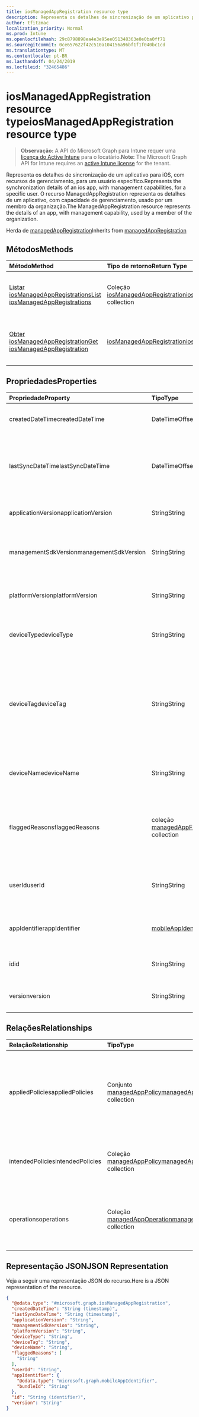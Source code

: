 ```yaml
---
title: iosManagedAppRegistration resource type
description: Representa os detalhes de sincronização de um aplicativo para iOS, com recursos de gerenciamento, para um usuário específico. O recurso ManagedAppRegistration representa os detalhes de um aplicativo, com capacidade de gerenciamento, usado por um membro da organização.
author: tfitzmac
localization_priority: Normal
ms.prod: Intune
ms.openlocfilehash: 29c8798898ea4e3e95ee051348363e0e0ba0ff71
ms.sourcegitcommit: 0ce657622f42c510a104156a96bf1f1f040bc1cd
ms.translationtype: MT
ms.contentlocale: pt-BR
ms.lasthandoff: 04/24/2019
ms.locfileid: "32465486"
---
```

# <a name="iosmanagedappregistration-resource-type"></a><span data-ttu-id="8fc53-104">iosManagedAppRegistration resource type</span><span class="sxs-lookup"><span data-stu-id="8fc53-104">iosManagedAppRegistration resource type</span></span>

> <span data-ttu-id="8fc53-105">**Observação:** A API do Microsoft Graph para Intune requer uma [licença do Active Intune](https://go.microsoft.com/fwlink/?linkid=839381) para o locatário.</span><span class="sxs-lookup"><span data-stu-id="8fc53-105">**Note:** The Microsoft Graph API for Intune requires an [active Intune license](https://go.microsoft.com/fwlink/?linkid=839381) for the tenant.</span></span>

<span data-ttu-id="8fc53-106">Representa os detalhes de sincronização de um aplicativo para iOS, com recursos de gerenciamento, para um usuário específico.</span><span class="sxs-lookup"><span data-stu-id="8fc53-106">Represents the synchronization details of an ios app, with management capabilities, for a specific user.</span></span>
<span data-ttu-id="8fc53-107">O recurso ManagedAppRegistration representa os detalhes de um aplicativo, com capacidade de gerenciamento, usado por um membro da organização.</span><span class="sxs-lookup"><span data-stu-id="8fc53-107">The ManagedAppRegistration resource represents the details of an app, with management capability, used by a member of the organization.</span></span>


<span data-ttu-id="8fc53-108">Herda de [managedAppRegistration](../resources/intune-mam-managedappregistration.md)</span><span class="sxs-lookup"><span data-stu-id="8fc53-108">Inherits from [managedAppRegistration](../resources/intune-mam-managedappregistration.md)</span></span>

## <a name="methods"></a><span data-ttu-id="8fc53-109">Métodos</span><span class="sxs-lookup"><span data-stu-id="8fc53-109">Methods</span></span>
|<span data-ttu-id="8fc53-110">Método</span><span class="sxs-lookup"><span data-stu-id="8fc53-110">Method</span></span>|<span data-ttu-id="8fc53-111">Tipo de retorno</span><span class="sxs-lookup"><span data-stu-id="8fc53-111">Return Type</span></span>|<span data-ttu-id="8fc53-112">Descrição</span><span class="sxs-lookup"><span data-stu-id="8fc53-112">Description</span></span>|
|:---|:---|:---|
|[<span data-ttu-id="8fc53-113">Listar iosManagedAppRegistrations</span><span class="sxs-lookup"><span data-stu-id="8fc53-113">List iosManagedAppRegistrations</span></span>](../api/intune-mam-iosmanagedappregistration-list.md)|<span data-ttu-id="8fc53-114">Coleção [iosManagedAppRegistration](../resources/intune-mam-iosmanagedappregistration.md)</span><span class="sxs-lookup"><span data-stu-id="8fc53-114">[iosManagedAppRegistration](../resources/intune-mam-iosmanagedappregistration.md) collection</span></span>|<span data-ttu-id="8fc53-115">Lista propriedades e relações dos objetos [iosManagedAppRegistration](../resources/intune-mam-iosmanagedappregistration.md).</span><span class="sxs-lookup"><span data-stu-id="8fc53-115">List properties and relationships of the [iosManagedAppRegistration](../resources/intune-mam-iosmanagedappregistration.md) objects.</span></span>|
|[<span data-ttu-id="8fc53-116">Obter iosManagedAppRegistration</span><span class="sxs-lookup"><span data-stu-id="8fc53-116">Get iosManagedAppRegistration</span></span>](../api/intune-mam-iosmanagedappregistration-get.md)|[<span data-ttu-id="8fc53-117">iosManagedAppRegistration</span><span class="sxs-lookup"><span data-stu-id="8fc53-117">iosManagedAppRegistration</span></span>](../resources/intune-mam-iosmanagedappregistration.md)|<span data-ttu-id="8fc53-118">Ler propriedades e relações do objeto [iosManagedAppRegistration](../resources/intune-mam-iosmanagedappregistration.md).</span><span class="sxs-lookup"><span data-stu-id="8fc53-118">Read properties and relationships of the [iosManagedAppRegistration](../resources/intune-mam-iosmanagedappregistration.md) object.</span></span>|

## <a name="properties"></a><span data-ttu-id="8fc53-119">Propriedades</span><span class="sxs-lookup"><span data-stu-id="8fc53-119">Properties</span></span>
|<span data-ttu-id="8fc53-120">Propriedade</span><span class="sxs-lookup"><span data-stu-id="8fc53-120">Property</span></span>|<span data-ttu-id="8fc53-121">Tipo</span><span class="sxs-lookup"><span data-stu-id="8fc53-121">Type</span></span>|<span data-ttu-id="8fc53-122">Descrição</span><span class="sxs-lookup"><span data-stu-id="8fc53-122">Description</span></span>|
|:---|:---|:---|
|<span data-ttu-id="8fc53-123">createdDateTime</span><span class="sxs-lookup"><span data-stu-id="8fc53-123">createdDateTime</span></span>|<span data-ttu-id="8fc53-124">DateTimeOffset</span><span class="sxs-lookup"><span data-stu-id="8fc53-124">DateTimeOffset</span></span>|<span data-ttu-id="8fc53-125">Data e hora de criação. Herdada de [managedAppRegistration](../resources/intune-mam-managedappregistration.md)</span><span class="sxs-lookup"><span data-stu-id="8fc53-125">Date and time of creation Inherited from [managedAppRegistration](../resources/intune-mam-managedappregistration.md)</span></span>|
|<span data-ttu-id="8fc53-126">lastSyncDateTime</span><span class="sxs-lookup"><span data-stu-id="8fc53-126">lastSyncDateTime</span></span>|<span data-ttu-id="8fc53-127">DateTimeOffset</span><span class="sxs-lookup"><span data-stu-id="8fc53-127">DateTimeOffset</span></span>|<span data-ttu-id="8fc53-128">Data e hora em que o último aplicativo foi sincronizado com o serviço de gerenciamento.</span><span class="sxs-lookup"><span data-stu-id="8fc53-128">Date and time of last the app synced with management service.</span></span> <span data-ttu-id="8fc53-129">Herdada de [managedAppRegistration](../resources/intune-mam-managedappregistration.md)</span><span class="sxs-lookup"><span data-stu-id="8fc53-129">Inherited from [managedAppRegistration](../resources/intune-mam-managedappregistration.md)</span></span>|
|<span data-ttu-id="8fc53-130">applicationVersion</span><span class="sxs-lookup"><span data-stu-id="8fc53-130">applicationVersion</span></span>|<span data-ttu-id="8fc53-131">String</span><span class="sxs-lookup"><span data-stu-id="8fc53-131">String</span></span>|<span data-ttu-id="8fc53-132">Versão do aplicativo. Herdada de [managedAppRegistration](../resources/intune-mam-managedappregistration.md)</span><span class="sxs-lookup"><span data-stu-id="8fc53-132">App version Inherited from [managedAppRegistration](../resources/intune-mam-managedappregistration.md)</span></span>|
|<span data-ttu-id="8fc53-133">managementSdkVersion</span><span class="sxs-lookup"><span data-stu-id="8fc53-133">managementSdkVersion</span></span>|<span data-ttu-id="8fc53-134">String</span><span class="sxs-lookup"><span data-stu-id="8fc53-134">String</span></span>|<span data-ttu-id="8fc53-135">Versão do SDK do gerenciamento de aplicativos. Herdada de [managedAppRegistration](../resources/intune-mam-managedappregistration.md)</span><span class="sxs-lookup"><span data-stu-id="8fc53-135">App management SDK version Inherited from [managedAppRegistration](../resources/intune-mam-managedappregistration.md)</span></span>|
|<span data-ttu-id="8fc53-136">platformVersion</span><span class="sxs-lookup"><span data-stu-id="8fc53-136">platformVersion</span></span>|<span data-ttu-id="8fc53-137">String</span><span class="sxs-lookup"><span data-stu-id="8fc53-137">String</span></span>|<span data-ttu-id="8fc53-138">Versão do sistema operacional. Herdada de [managedAppRegistration](../resources/intune-mam-managedappregistration.md)</span><span class="sxs-lookup"><span data-stu-id="8fc53-138">Operating System version Inherited from [managedAppRegistration](../resources/intune-mam-managedappregistration.md)</span></span>|
|<span data-ttu-id="8fc53-139">deviceType</span><span class="sxs-lookup"><span data-stu-id="8fc53-139">deviceType</span></span>|<span data-ttu-id="8fc53-140">String</span><span class="sxs-lookup"><span data-stu-id="8fc53-140">String</span></span>|<span data-ttu-id="8fc53-141">Tipo de dispositivo do host. Herdado de [managedAppRegistration](../resources/intune-mam-managedappregistration.md)</span><span class="sxs-lookup"><span data-stu-id="8fc53-141">Host device type Inherited from [managedAppRegistration](../resources/intune-mam-managedappregistration.md)</span></span>|
|<span data-ttu-id="8fc53-142">deviceTag</span><span class="sxs-lookup"><span data-stu-id="8fc53-142">deviceTag</span></span>|<span data-ttu-id="8fc53-143">String</span><span class="sxs-lookup"><span data-stu-id="8fc53-143">String</span></span>|<span data-ttu-id="8fc53-144">Uma tag gerada pelo SDK de gerenciamento, que ajuda a relacionar aplicativos hospedados no mesmo dispositivo.</span><span class="sxs-lookup"><span data-stu-id="8fc53-144">App management SDK generated tag, which helps relate apps hosted on the same device.</span></span> <span data-ttu-id="8fc53-145">Sem garantia de indicar aplicativos em todas as condições.</span><span class="sxs-lookup"><span data-stu-id="8fc53-145">Not guaranteed to relate apps in all conditions.</span></span> <span data-ttu-id="8fc53-146">Herdada da [managedAppRegistration](../resources/intune-mam-managedappregistration.md)</span><span class="sxs-lookup"><span data-stu-id="8fc53-146">Inherited from [managedAppRegistration](../resources/intune-mam-managedappregistration.md)</span></span>|
|<span data-ttu-id="8fc53-147">deviceName</span><span class="sxs-lookup"><span data-stu-id="8fc53-147">deviceName</span></span>|<span data-ttu-id="8fc53-148">String</span><span class="sxs-lookup"><span data-stu-id="8fc53-148">String</span></span>|<span data-ttu-id="8fc53-149">Nome de dispositivo do host. Herdado de [managedAppRegistration](../resources/intune-mam-managedappregistration.md)</span><span class="sxs-lookup"><span data-stu-id="8fc53-149">Host device name Inherited from [managedAppRegistration](../resources/intune-mam-managedappregistration.md)</span></span>|
|<span data-ttu-id="8fc53-150">flaggedReasons</span><span class="sxs-lookup"><span data-stu-id="8fc53-150">flaggedReasons</span></span>|<span data-ttu-id="8fc53-151">coleção [managedAppFlaggedReason](../resources/intune-mam-managedappflaggedreason.md)</span><span class="sxs-lookup"><span data-stu-id="8fc53-151">[managedAppFlaggedReason](../resources/intune-mam-managedappflaggedreason.md) collection</span></span>|<span data-ttu-id="8fc53-152">Zero ou mais motivos para a sinalização de um registro de aplicativo.</span><span class="sxs-lookup"><span data-stu-id="8fc53-152">Zero or more reasons an app registration is flagged.</span></span> <span data-ttu-id="8fc53-153">E.g.</span><span class="sxs-lookup"><span data-stu-id="8fc53-153">E.g.</span></span> <span data-ttu-id="8fc53-154">Aplicativo em execução em um dispositivo root. Herdado de [managedAppRegistration](../resources/intune-mam-managedappregistration.md)</span><span class="sxs-lookup"><span data-stu-id="8fc53-154">app running on rooted device Inherited from [managedAppRegistration](../resources/intune-mam-managedappregistration.md)</span></span>|
|<span data-ttu-id="8fc53-155">userId</span><span class="sxs-lookup"><span data-stu-id="8fc53-155">userId</span></span>|<span data-ttu-id="8fc53-156">String</span><span class="sxs-lookup"><span data-stu-id="8fc53-156">String</span></span>|<span data-ttu-id="8fc53-157">A ID de usuário à qual este registro de aplicativo pertence.</span><span class="sxs-lookup"><span data-stu-id="8fc53-157">The user Id to who this app registration belongs.</span></span> <span data-ttu-id="8fc53-158">Herdada da [managedAppRegistration](../resources/intune-mam-managedappregistration.md)</span><span class="sxs-lookup"><span data-stu-id="8fc53-158">Inherited from [managedAppRegistration](../resources/intune-mam-managedappregistration.md)</span></span>|
|<span data-ttu-id="8fc53-159">appIdentifier</span><span class="sxs-lookup"><span data-stu-id="8fc53-159">appIdentifier</span></span>|[<span data-ttu-id="8fc53-160">mobileAppIdentifier</span><span class="sxs-lookup"><span data-stu-id="8fc53-160">mobileAppIdentifier</span></span>](../resources/intune-mam-mobileappidentifier.md)|<span data-ttu-id="8fc53-161">O Identificador de pacote do aplicativo. Herdado de [managedAppRegistration](../resources/intune-mam-managedappregistration.md)</span><span class="sxs-lookup"><span data-stu-id="8fc53-161">The app package Identifier Inherited from [managedAppRegistration](../resources/intune-mam-managedappregistration.md)</span></span>|
|<span data-ttu-id="8fc53-162">id</span><span class="sxs-lookup"><span data-stu-id="8fc53-162">id</span></span>|<span data-ttu-id="8fc53-163">String</span><span class="sxs-lookup"><span data-stu-id="8fc53-163">String</span></span>|<span data-ttu-id="8fc53-164">Chave da entidade.</span><span class="sxs-lookup"><span data-stu-id="8fc53-164">Key of the entity.</span></span> <span data-ttu-id="8fc53-165">Herdado de [managedAppRegistration](../resources/intune-mam-managedappregistration.md)</span><span class="sxs-lookup"><span data-stu-id="8fc53-165">Inherited from [managedAppRegistration](../resources/intune-mam-managedappregistration.md)</span></span>|
|<span data-ttu-id="8fc53-166">version</span><span class="sxs-lookup"><span data-stu-id="8fc53-166">version</span></span>|<span data-ttu-id="8fc53-167">String</span><span class="sxs-lookup"><span data-stu-id="8fc53-167">String</span></span>|<span data-ttu-id="8fc53-168">Versão da entidade.</span><span class="sxs-lookup"><span data-stu-id="8fc53-168">Version of the entity.</span></span> <span data-ttu-id="8fc53-169">Herdada da [managedAppRegistration](../resources/intune-mam-managedappregistration.md)</span><span class="sxs-lookup"><span data-stu-id="8fc53-169">Inherited from [managedAppRegistration](../resources/intune-mam-managedappregistration.md)</span></span>|

## <a name="relationships"></a><span data-ttu-id="8fc53-170">Relações</span><span class="sxs-lookup"><span data-stu-id="8fc53-170">Relationships</span></span>
|<span data-ttu-id="8fc53-171">Relação</span><span class="sxs-lookup"><span data-stu-id="8fc53-171">Relationship</span></span>|<span data-ttu-id="8fc53-172">Tipo</span><span class="sxs-lookup"><span data-stu-id="8fc53-172">Type</span></span>|<span data-ttu-id="8fc53-173">Descrição</span><span class="sxs-lookup"><span data-stu-id="8fc53-173">Description</span></span>|
|:---|:---|:---|
|<span data-ttu-id="8fc53-174">appliedPolicies</span><span class="sxs-lookup"><span data-stu-id="8fc53-174">appliedPolicies</span></span>|<span data-ttu-id="8fc53-175">Conjunto [managedAppPolicy](../resources/intune-mam-managedapppolicy.md)</span><span class="sxs-lookup"><span data-stu-id="8fc53-175">[managedAppPolicy](../resources/intune-mam-managedapppolicy.md) collection</span></span>|<span data-ttu-id="8fc53-176">Zero ou mais políticas já aplicadas no aplicativo registrado quando este foi sincronizado pela última vez com o serviço de gerenciamento.</span><span class="sxs-lookup"><span data-stu-id="8fc53-176">Zero or more policys already applied on the registered app when it last synchronized with managment service.</span></span> <span data-ttu-id="8fc53-177">Herdada da [managedAppRegistration](../resources/intune-mam-managedappregistration.md)</span><span class="sxs-lookup"><span data-stu-id="8fc53-177">Inherited from [managedAppRegistration](../resources/intune-mam-managedappregistration.md)</span></span>|
|<span data-ttu-id="8fc53-178">intendedPolicies</span><span class="sxs-lookup"><span data-stu-id="8fc53-178">intendedPolicies</span></span>|<span data-ttu-id="8fc53-179">Coleção [managedAppPolicy](../resources/intune-mam-managedapppolicy.md)</span><span class="sxs-lookup"><span data-stu-id="8fc53-179">[managedAppPolicy](../resources/intune-mam-managedapppolicy.md) collection</span></span>|<span data-ttu-id="8fc53-180">Zero ou mais administradores de políticas destinados ao aplicativo a partir de agora.</span><span class="sxs-lookup"><span data-stu-id="8fc53-180">Zero or more policies admin intended for the app as of now.</span></span> <span data-ttu-id="8fc53-181">Herdada da [managedAppRegistration](../resources/intune-mam-managedappregistration.md)</span><span class="sxs-lookup"><span data-stu-id="8fc53-181">Inherited from [managedAppRegistration](../resources/intune-mam-managedappregistration.md)</span></span>|
|<span data-ttu-id="8fc53-182">operations</span><span class="sxs-lookup"><span data-stu-id="8fc53-182">operations</span></span>|<span data-ttu-id="8fc53-183">Coleção [managedAppOperation](../resources/intune-mam-managedappoperation.md)</span><span class="sxs-lookup"><span data-stu-id="8fc53-183">[managedAppOperation](../resources/intune-mam-managedappoperation.md) collection</span></span>|<span data-ttu-id="8fc53-184">Zero ou mais operações de longa execução desencadeadas no registro do aplicativo.</span><span class="sxs-lookup"><span data-stu-id="8fc53-184">Zero or more long running operations triggered on the app registration.</span></span> <span data-ttu-id="8fc53-185">Herdada da [managedAppRegistration](../resources/intune-mam-managedappregistration.md)</span><span class="sxs-lookup"><span data-stu-id="8fc53-185">Inherited from [managedAppRegistration](../resources/intune-mam-managedappregistration.md)</span></span>|

## <a name="json-representation"></a><span data-ttu-id="8fc53-186">Representação JSON</span><span class="sxs-lookup"><span data-stu-id="8fc53-186">JSON Representation</span></span>
<span data-ttu-id="8fc53-187">Veja a seguir uma representação JSON do recurso.</span><span class="sxs-lookup"><span data-stu-id="8fc53-187">Here is a JSON representation of the resource.</span></span>
<!-- {
  "blockType": "resource",
  "keyProperty": "id",
  "@odata.type": "microsoft.graph.iosManagedAppRegistration"
}
-->
``` json
{
  "@odata.type": "#microsoft.graph.iosManagedAppRegistration",
  "createdDateTime": "String (timestamp)",
  "lastSyncDateTime": "String (timestamp)",
  "applicationVersion": "String",
  "managementSdkVersion": "String",
  "platformVersion": "String",
  "deviceType": "String",
  "deviceTag": "String",
  "deviceName": "String",
  "flaggedReasons": [
    "String"
  ],
  "userId": "String",
  "appIdentifier": {
    "@odata.type": "microsoft.graph.mobileAppIdentifier",
    "bundleId": "String"
  },
  "id": "String (identifier)",
  "version": "String"
}
```


<!-- {
  "type": "#page.annotation",
  "suppressions": [
     "Warning: /api-reference/v1.0/resources/intune-mam-iosmanagedappregistration.md/microsoft.graph.iosManagedAppRegistration/flaggedReasons:
    Inconsistent types between parameter (String) and table (Object)"
  ],
}
-->

